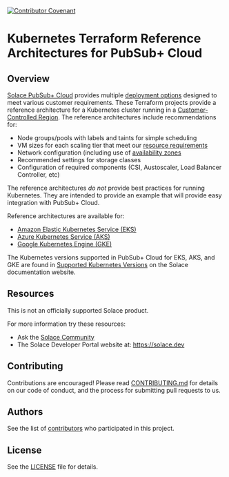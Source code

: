 [![Contributor Covenant](https://img.shields.io/badge/Contributor%20Covenant-v2.0%20adopted-ff69b4.svg)](CODE_OF_CONDUCT.md)

# Kubernetes Terraform Reference Architectures for PubSub+ Cloud

## Overview

[Solace PubSub+ Cloud](https://solace.com/products/event-broker/cloud/) provides multiple [deployment options](https://solace.com/resources/datasheets/deployment-options-for-pubsub-event-broker-cloud-datasheet) designed to meet various customer requirements. These Terraform projects provide a reference architecture for a Kubernetes cluster running in a [Customer-Controlled Region](https://docs.solace.com/Cloud/Deployment-Considerations/deployment-options.htm). The reference architectures include recommendations for:

 * Node groups/pools with labels and taints for simple scheduling
 * VM sizes for each scaling tier that meet our [resource requirements](https://docs.solace.com/Cloud/Deployment-Considerations/resource-requirements-k8s.htm)
 * Network configuration (including use of [availability zones](https://docs.solace.com/Cloud/Deployment-Considerations/deployment-architecture-k8s.htm)
 * Recommended settings for storage classes
 * Configuration of required components (CSI, Austoscaler, Load Balancer Controller, etc)

The reference architectures *do not* provide best practices for running Kubernetes. They are intended to provide an example that will provide easy integration with PubSub+ Cloud.

Reference architectures are available for:

 * [Amazon Elastic Kubernetes Service (EKS)](eks/README.md)
 * [Azure Kubernetes Service (AKS)](aks/README.md)
 * [Google Kubernetes Engine (GKE)](gke/README.md)

The Kubernetes versions supported in PubSub+ Cloud for EKS, AKS, and GKE are found in [Supported Kubernetes Versions](https://docs.solace.com/Cloud/Deployment-Considerations/cloud-broker-k8s-versions-support.htm) on the Solace documentation website.

## Resources

This is not an officially supported Solace product.

For more information try these resources:
- Ask the [Solace Community](https://solace.community)
- The Solace Developer Portal website at: https://solace.dev

## Contributing

Contributions are encouraged! Please read [CONTRIBUTING.md](CONTRIBUTING.md) for details on our code of conduct, and the process for submitting pull requests to us.

## Authors

See the list of [contributors](https://github.com/solacelabs/customer-controlled-region-reference-architectures/graphs/contributors) who participated in this project.
## License

See the [LICENSE](LICENSE) file for details.
